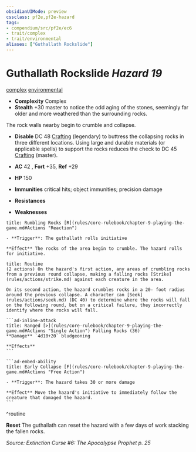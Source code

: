 ```yaml
---
obsidianUIMode: preview
cssclass: pf2e,pf2e-hazard
tags:
- compendium/src/pf2e/ec6
- trait/complex
- trait/environmental
aliases: ["Guthallath Rockslide"]
---
```

# Guthallath Rockslide *Hazard 19*  
[complex](rules/traits/complex.md)  [environmental](rules/traits/environmental.md)  

- **Complexity** Complex
- **Stealth** +30 master to notice the odd aging of the stones, seemingly far older and more weathered than the surrounding rocks.  

The rock walls nearby begin to crumble and collapse.

- **Disable** DC 48 [Crafting](compendium/skills.md#Crafting) (legendary) to buttress the collapsing rocks in three different locations. Using large and durable materials (or applicable spells) to support the rocks reduces the check to DC 45 [Crafting](compendium/skills.md#Crafting) (master).  

- **AC** 42 , **Fort** +35, **Ref** +29
- **HP** 150
- **Immunities** critical hits; object immunities; precision damage
- **Resistances** 
- **Weaknesses** 
     
```ad-embed-ability
title: Rumbling Rocks [R](rules/core-rulebook/chapter-9-playing-the-game.md#Actions "Reaction")

- **Trigger**: The guthallath rolls initiative

**Effect** The rocks of the area begin to crumble. The hazard rolls for initiative.
```

````ad-pf2-summary
title: Routine
(2 actions) On the hazard's first action, any areas of crumbling rocks from a previous round collapse, making a falling rocks [Strike](rules/actions/strike.md) against each creature in the area.

On its second action, the hazard crumbles rocks in a 20- foot radius around the previous collapse. A character can [Seek](rules/actions/seek.md) (DC 40) to determine where the rocks will fall on the following round, but on a critical failure, they incorrectly identify where the rocks will fall.

```ad-inline-attack
title: Ranged [>](rules/core-rulebook/chapter-9-playing-the-game.md#Actions "Single Action") Falling Rocks (36)
**Damage** `4d10+20` bludgeoning 
 
**Effects**
```

```ad-embed-ability
title: Early Collapse [F](rules/core-rulebook/chapter-9-playing-the-game.md#Actions "Free Action")

- **Trigger**: The hazard takes 30 or more damage

**Effect** Move the hazard's initiative to immediately follow the creature that damaged the hazard.
```
````
^routine

**Reset** The guthallath can reset the hazard with a few days of work stacking the fallen rocks.  

*Source: Extinction Curse #6: The Apocalypse Prophet p. 25*